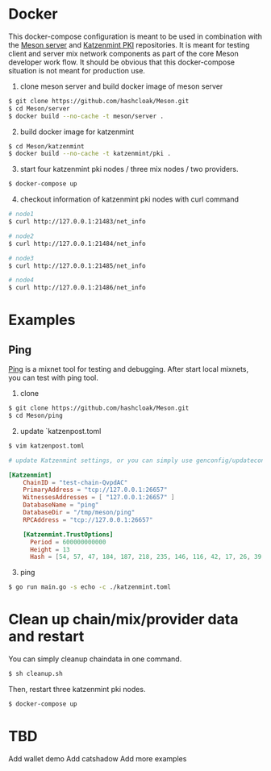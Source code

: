 # Docker
This docker-compose configuration is meant to be used in combination with the [Meson server](https://github.com/hashcloak/Meson/tree/monorepo/server) and [Katzenmint PKI](https://github.com/hashcloak/Meson/tree/monorepo/katzenmint) repositories. It is meant for testing client and server mix network components as part of the core Meson developer work flow. It should be obvious that this docker-compose situation is not meant for production use.

1. clone meson server and build docker image of meson server
```BASH
$ git clone https://github.com/hashcloak/Meson.git
$ cd Meson/server
$ docker build --no-cache -t meson/server .
```

2. build docker image for katzenmint
```BASH
$ cd Meson/katzenmint
$ docker build --no-cache -t katzenmint/pki .
```

3. start four katzenmint pki nodes / three mix nodes / two providers.
```BASH
$ docker-compose up
```

4. checkout information of katzenmint pki nodes with curl command
```BASH
# node1
$ curl http://127.0.0.1:21483/net_info

# node2
$ curl http://127.0.0.1:21484/net_info

# node3
$ curl http://127.0.0.1:21485/net_info

# node4
$ curl http://127.0.0.1:21486/net_info
```

# Examples

## Ping
[Ping](https://github.com/hashcloak/Meson/tree/monorepo/ping) is a mixnet tool for testing and debugging. After start local mixnets, you can test with ping tool.

1. clone
```BASH
$ git clone https://github.com/hashcloak/Meson.git
$ cd Meson/ping
```

2. update `katzenpost.toml
```BASH
$ vim katzenpost.toml
```

```TOML
# update Katzenmint settings, or you can simply use genconfig/updateconfig to update, see: https://github.com/hashcloak/Meson/tree/monorepo/genconfig

[Katzenmint]
    ChainID = "test-chain-QvpdAC"
    PrimaryAddress = "tcp://127.0.0.1:26657"
    WitnessesAddresses = [ "127.0.0.1:26657" ]
    DatabaseName = "ping"
    DatabaseDir = "/tmp/meson/ping"
    RPCAddress = "tcp://127.0.0.1:26657"

    [Katzenmint.TrustOptions]
      Period = 600000000000
      Height = 13
      Hash = [54, 57, 47, 184, 187, 218, 235, 146, 116, 42, 17, 26, 39, 62, 241, 55, 25, 108, 10, 156, 59, 217, 7, 96, 76, 102, 248, 214, 37, 129, 9, 106]
```

3. ping
```BASH
$ go run main.go -s echo -c ./katzenmint.toml
```

# Clean up chain/mix/provider data and restart

You can simply cleanup chaindata in one command.
```BASH
$ sh cleanup.sh
```

Then, restart three katzenmint pki nodes.
```BASH
$ docker-compose up
```

# TBD
Add wallet demo
Add catshadow
Add more examples